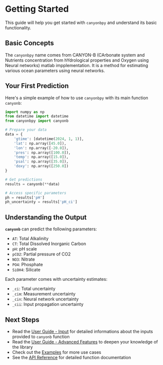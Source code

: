 # Getting Started

This guide will help you get started with `canyonbpy` and understand its basic functionality.

## Basic Concepts

The `canyonbpy` name comes from CANYON-B (CArbonate system and Nutrients concentration from hYdrological properties and Oxygen using Neural networks) matlab impplementation. It is a method for estimating various ocean parameters using neural networks.

## Your First Prediction

Here's a simple example of how to use `canyonbpy` with its main function `canyonb`:

```python
import numpy as np
from datetime import datetime
from canyonbpy import canyonb

# Prepare your data
data = {
    'gtime': [datetime(2024, 1, 1)],
    'lat': np.array([45.0]),
    'lon': np.array([-20.0]),
    'pres': np.array([100.0]),
    'temp': np.array([15.0]),
    'psal': np.array([35.0]),
    'doxy': np.array([250.0])
}

# Get predictions
results = canyonb(**data)

# Access specific parameters
ph = results['pH']
ph_uncertainty = results['pH_ci']
```

## Understanding the Output

**`canyonb`** can predict the following parameters:

- `AT`: Total Alkalinity
- `CT`: Total Dissolved Inorganic Carbon
- `pH`: pH scale
- `pCO2`: Partial pressure of CO2
- `NO3`: Nitrate
- `PO4`: Phosphate
- `SiOH4`: Silicate

Each parameter comes with uncertainty estimates:

- `_ci`: Total uncertainty
- `_cim`: Measurement uncertainty
- `_cin`: Neural network uncertainty
- `_cii`: Input propagation uncertainty

## Next Steps

- Read the [User Guide - Input](input.md) for detailed informations about the inputs provided to `canyonb` function
- Read the [User Guide - Advanced Features](advanced-features.md) to deepen your knowledge of the library
- Check out the [Examples](../examples/basic-usage.md) for more use cases
- See the [API Reference](../api/core.md) for detailed function documentation